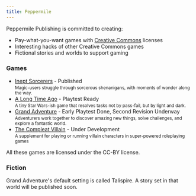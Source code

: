 ```yaml
---
title: Peppermile
---
```


Peppermile Publishing is committed to creating:

* Pay-what-you-want games with [Creative Commons] licenses
* Interesting hacks of other Creative Commons games
* Fictional stories and worlds to support gaming

### Games

* [Inept Sorcerers](/inept-sorcerers.html) - Published<br>
  <small>Magic-users struggle through sorcerous shenanigans, with moments of wonder along the way.</small>
* [A Long Time Ago](/a-long-time-ago.html) - Playtest Ready<br>
  <small>A tiny Star Wars-ish game that resolves tasks not by pass-fail, but by light and dark.</small>
* [Grand Adventure](/grand-adventure.html) - Early Playtest Done, Second Revision Underway<br>
  <small>Adventurers work together to discover amazing new things, solve challenges, and explore a fantastic world.</small>
* [The Compleat Villain](/compleat-villain.html) - Under Development<br>
  <small>A supplement for playing or running villain characters in super-powered roleplaying games</small>

All these games are licensed under the CC-BY license.

### Fiction

Grand Adventure's default setting is called Talispire.
A story set in that world will be published soon.

[Creative Commons]: http://creativecommons.org/
